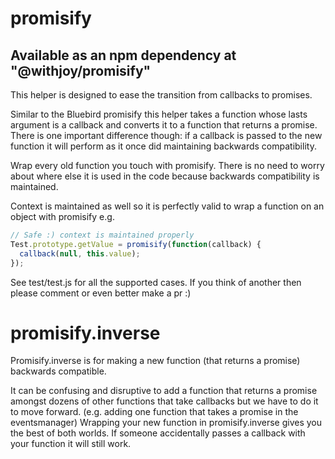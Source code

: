 # promisify

## Available as an npm dependency at "@withjoy/promisify"

This helper is designed to ease the transition from callbacks to promises.

Similar to the Bluebird promisify this helper takes a function whose lasts argument is a callback and converts it to a function that returns a promise. There is one important difference though: if a callback is passed to the new function it will perform as it once did maintaining backwards compatibility.

Wrap every old function you touch with promisify. There is no need to worry about where else it is used in the code because backwards compatibility is maintained.

Context is maintained as well so it is perfectly valid to wrap a function on an object with promisify e.g.

```javascript
// Safe :) context is maintained properly
Test.prototype.getValue = promisify(function(callback) {
  callback(null, this.value);
});
```

See test/test.js for all the supported cases. If you think of another then please comment or even better make a pr :)

# promisify.inverse

Promisify.inverse is for making a new function (that returns a promise) backwards compatible.

It can be confusing and disruptive to add a function that returns a promise amongst dozens of other functions that take callbacks but we have to do it to move forward. (e.g. adding one function that takes a promise in the eventsmanager) Wrapping your new function in promisify.inverse gives you the best of both worlds. If someone accidentally passes a callback with your function it will still work.
